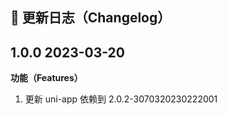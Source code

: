 ## 📌 更新日志（Changelog）

## 1.0.0 2023-03-20

**功能（Features）**

1. 更新 uni-app 依赖到 2.0.2-3070320230222001
